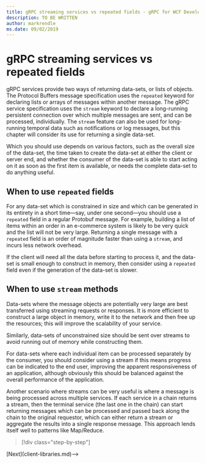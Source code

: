 ```yaml
---
title: gRPC streaming services vs repeated fields - gRPC for WCF Developers
description: TO BE WRITTEN
author: markrendle
ms.date: 09/02/2019
---
```


# gRPC streaming services vs repeated fields

gRPC services provide two ways of returning data-sets, or lists of objects. The Protocol Buffers message specification uses the `repeated` keyword for declaring lists or arrays of messages within another message. The gRPC service specification uses the `stream` keyword to declare a long-running persistent connection over which multiple messages are sent, and can be processed, individually. The `stream` feature can also be used for long-running temporal data such as notifications or log messages, but this chapter will consider its use for returning a single data-set.

Which you should use depends on various factors, such as the overall size of the data-set, the time taken to create the data-set at either the client or server end, and whether the consumer of the data-set is able to start acting on it as soon as the first item is available, or needs the complete data-set to do anything useful.

## When to use `repeated` fields

For any data-set which is constrained in size and which can be generated in its entirety in a short time&mdash;say, under one second&mdash;you should use a `repeated` field in a regular Protobuf message. For example, building a list of items within an order in an e-commerce system is likely to be very quick and the list will not be very large. Returning a single message with a `repeated` field is an order of magnitude faster than using a `stream`, and incurs less network overhead.

If the client will need all the data before starting to process it, and the data-set is small enough to construct in memory, then consider using a `repeated` field even if the generation of the data-set is slower.

## When to use `stream` methods

Data-sets where the message objects are potentially very large are best transferred using streaming requests or responses. It is more efficient to construct a large object in memory, write it to the network and then free up the resources; this will improve the scalability of your service.

Similarly, data-sets of unconstrained size should be sent over streams to avoid running out of memory while constructing them.

For data-sets where each individual item can be processed separately by the consumer, you should consider using a stream if this means progress can be indicated to the end user, improving the apparent responsiveness of an application, although obviously this should be balanced against the overall performance of the application.

Another scenario where streams can be very useful is where a message is being processed across multiple services. If each service in a chain returns a stream, then the terminal service (the last one in the chain) can start returning messages which can be processed and passed back along the chain to the original requestor, which can either return a stream or aggregate the results into a single response message. This approach lends itself well to patterns like Map/Reduce.

>[!div class="step-by-step"]
<!-->[Next](client-libraries.md)-->
